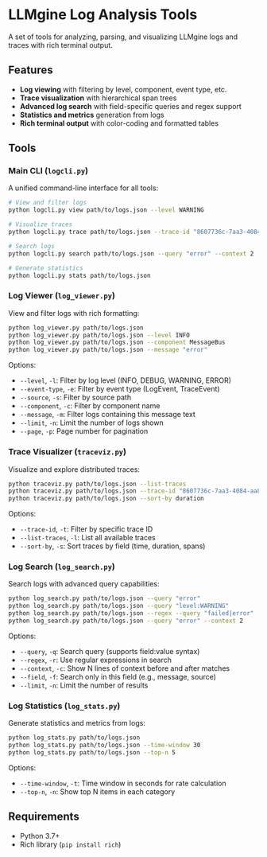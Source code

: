 # LLMgine Log Analysis Tools

A set of tools for analyzing, parsing, and visualizing LLMgine logs and traces with rich terminal output.

## Features

- **Log viewing** with filtering by level, component, event type, etc.
- **Trace visualization** with hierarchical span trees
- **Advanced log search** with field-specific queries and regex support
- **Statistics and metrics** generation from logs
- **Rich terminal output** with color-coding and formatted tables

## Tools

### Main CLI (`logcli.py`)

A unified command-line interface for all tools:

```bash
# View and filter logs
python logcli.py view path/to/logs.json --level WARNING

# Visualize traces
python logcli.py trace path/to/logs.json --trace-id "8607736c-7aa3-4084-aa8b-bb62094ab80b"

# Search logs
python logcli.py search path/to/logs.json --query "error" --context 2

# Generate statistics
python logcli.py stats path/to/logs.json
```

### Log Viewer (`log_viewer.py`)

View and filter logs with rich formatting:

```bash
python log_viewer.py path/to/logs.json
python log_viewer.py path/to/logs.json --level INFO
python log_viewer.py path/to/logs.json --component MessageBus
python log_viewer.py path/to/logs.json --message "error"
```

Options:
- `--level`, `-l`: Filter by log level (INFO, DEBUG, WARNING, ERROR)
- `--event-type`, `-e`: Filter by event type (LogEvent, TraceEvent)
- `--source`, `-s`: Filter by source path
- `--component`, `-c`: Filter by component name
- `--message`, `-m`: Filter logs containing this message text
- `--limit`, `-n`: Limit the number of logs shown
- `--page`, `-p`: Page number for pagination

### Trace Visualizer (`traceviz.py`)

Visualize and explore distributed traces:

```bash
python traceviz.py path/to/logs.json --list-traces
python traceviz.py path/to/logs.json --trace-id "8607736c-7aa3-4084-aa8b-bb62094ab80b"
python traceviz.py path/to/logs.json --sort-by duration
```

Options:
- `--trace-id`, `-t`: Filter by specific trace ID
- `--list-traces`, `-l`: List all available traces
- `--sort-by`, `-s`: Sort traces by field (time, duration, spans)

### Log Search (`log_search.py`)

Search logs with advanced query capabilities:

```bash
python log_search.py path/to/logs.json --query "error"
python log_search.py path/to/logs.json --query "level:WARNING"
python log_search.py path/to/logs.json --regex --query "failed|error"
python log_search.py path/to/logs.json --query "error" --context 2
```

Options:
- `--query`, `-q`: Search query (supports field:value syntax)
- `--regex`, `-r`: Use regular expressions in search
- `--context`, `-c`: Show N lines of context before and after matches
- `--field`, `-f`: Search only in this field (e.g., message, source)
- `--limit`, `-n`: Limit the number of results

### Log Statistics (`log_stats.py`)

Generate statistics and metrics from logs:

```bash
python log_stats.py path/to/logs.json
python log_stats.py path/to/logs.json --time-window 30
python log_stats.py path/to/logs.json --top-n 5
```

Options:
- `--time-window`, `-t`: Time window in seconds for rate calculation
- `--top-n`, `-n`: Show top N items in each category

## Requirements

- Python 3.7+
- Rich library (`pip install rich`)
